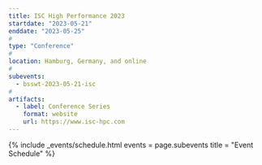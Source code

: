 ```yaml
---
title: ISC High Performance 2023
startdate: "2023-05-21"
enddate: "2023-05-25"
#
type: "Conference" 
#
location: Hamburg, Germany, and online
#
subevents:
  - bsswt-2023-05-21-isc
#
artifacts:
  - label: Conference Series
    format: website
    url: https://www.isc-hpc.com
---
```


{% include _events/schedule.html
   events = page.subevents
   title = "Event Schedule"
%}

